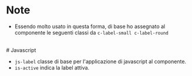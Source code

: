 # Note

- Essendo molto usato in questa forma, di base ho assegnato al componente le seguenti classi da `c-label-small c-label-round`


<br>
# Javascript

- `js-label` classe di base per l'applicazione di javascript al componente.
- `is-active` indica la label attiva.